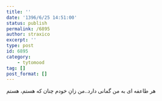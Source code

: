 ```yaml
---
title: ''
date: '1396/6/25 14:51:00'
status: publish
permalink: /6895
author: straxico
excerpt: ''
type: post
id: 6895
category:
    - tytomood
tag: []
post_format: []
---
```

هر طاعفه ای به من گمانی دارد..من زانِ خودم چنان که هستم، هستم